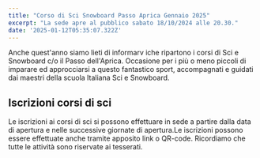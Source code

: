 ```yaml
---
title: "Corso di Sci Snowboard Passo Aprica Gennaio 2025"
excerpt: "La sede apre al pubblico sabato 18/10/2024 alle 20.30."
date: '2025-01-12T05:35:07.322Z'
---
```


Anche quest'anno siamo lieti di informarv iche ripartono i corsi di Sci e Snowboard c/o il Passo dell'Aprica.
Occasione per i più o meno piccoli di imparare ed approcciarsi a questo fantastico sport, accompagnati e guidati dai maestri della scuola Italiana Sci e Snowboard.

## Iscrizioni corsi di sci

Le iscrizioni ai corsi di sci si possono effettuare in sede a partire dalla data di apertura e nelle successive giornate di apertura.Le iscrizioni possono essere effettuate anche tramite apposito link o QR-code. Ricordiamo che tutte le attività sono riservate ai tesserati.
